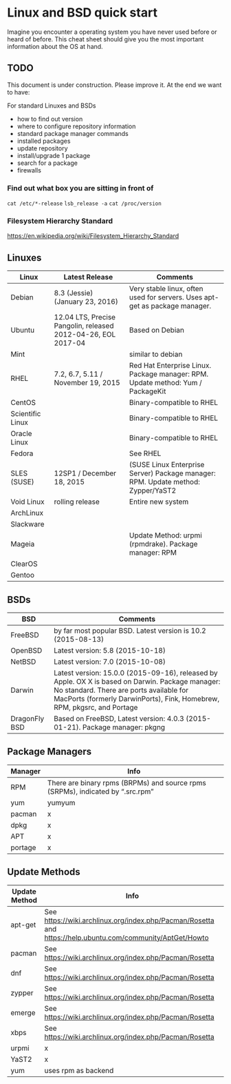 # Linux and BSD quick start
Imagine you encounter a operating system you have never used before or heard of before. This cheat sheet should give you the most important information about the OS at hand.



## TODO
This document is under construction. Please improve it.  At the end we want to have:

For standard Linuxes and BSDs
* how to find out version
* where to configure repository information
* standard package manager commands
* installed packages
* update repository
* install/upgrade 1 package
* search for a package
* firewalls



### Find out what box you are sitting in front of
`cat /etc/*-release`
`lsb_release -a`
`cat /proc/version`


### Filesystem Hierarchy Standard
https://en.wikipedia.org/wiki/Filesystem_Hierarchy_Standard

## Linuxes

Linux  | Latest Release | Comments
------------- |------| -------------
Debian 		| 8.3 (Jessie) (January 23, 2016)|Very stable linux, often used for servers. Uses apt-get as package manager.
Ubuntu 		| 12.04 LTS, Precise Pangolin, released 2012-04-26, EOL 2017-04|Based on Debian
Mint		| |similar to debian
RHEL |7.2, 6.7, 5.11 / November 19, 2015| Red Hat Enterprise Linux. Package manager: RPM. Update method: Yum / PackageKit
CentOS		| |Binary-compatible to RHEL
Scientific Linux| |Binary-compatible to RHEL
Oracle Linux|| Binary-compatible to RHEL
Fedora		| |See RHEL
SLES (SUSE)	| 12SP1 / December 18, 2015| (SUSE Linux Enterprise Server) Package manager: RPM. Update method: Zypper/YaST2||
Void Linux 	| rolling release | Entire new system
ArchLinux | |
Slackware | |
Mageia | | Update Method: urpmi (rpmdrake). Package manager: RPM
ClearOS | |
Gentoo | |


## BSDs
BSD  | Comments
------------- | -------------
FreeBSD		| by far most popular BSD. Latest version is 10.2 (2015-08-13)
OpenBSD		| Latest version: 5.8 (2015-10-18)
NetBSD		| Latest version: 7.0 (2015-10-08)
Darwin		| Latest version: 15.0.0 (2015-09-16), released by Apple. OX X is based on Darwin. Package manager: No standard. There are ports available for MacPorts (formerly DarwinPorts), Fink, Homebrew, RPM, pkgsrc, and Portage
DragonFly BSD |Based on FreeBSD, Latest version: 4.0.3 (2015-01-21). Package manager: pkgng


## Package Managers

Manager | Info
--------|------------
RPM | There are binary rpms (BRPMs) and source rpms (SRPMs), indicated by “.src.rpm”
yum | yumyum
pacman | x
dpkg | x
APT | x
portage | x


## Update Methods

Update Method | Info
----------|----------
apt-get | See https://wiki.archlinux.org/index.php/Pacman/Rosetta and https://help.ubuntu.com/community/AptGet/Howto
pacman| See https://wiki.archlinux.org/index.php/Pacman/Rosetta
dnf | See https://wiki.archlinux.org/index.php/Pacman/Rosetta
zypper | See https://wiki.archlinux.org/index.php/Pacman/Rosetta
emerge |  See https://wiki.archlinux.org/index.php/Pacman/Rosetta
xbps | See https://wiki.archlinux.org/index.php/Pacman/Rosetta
urpmi | x
YaST2 | x
yum | uses rpm as backend
